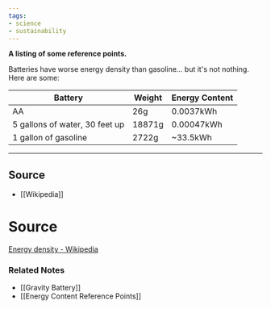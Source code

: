```yaml
---
tags:
- science
- sustainability
---
```

**A listing of some reference points.**

Batteries have worse energy density than gasoline… but it's not nothing. Here are some:

| Battery | Weight | Energy Content |
| --- | --- | --- |
| AA | 26g | 0.0037kWh |
| 5 gallons of water, 30 feet up | 18871g | 0.00047kWh |
| 1 gallon of gasoline | 2722g | ~33.5kWh |

---

## Source
- [[Wikipedia]]

# Source

[Energy density - Wikipedia](https://en.m.wikipedia.org/wiki/Energy_density)

### Related Notes
- [[Gravity Battery]] 
- [[Energy Content Reference Points]]